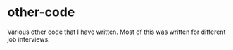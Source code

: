 # other-code
Various other code that I have written. Most of this was written for different job interviews.
